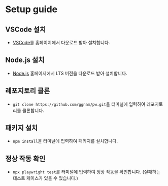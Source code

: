 # Setup guide

## VSCode 설치
- [VSCode](https://code.visualstudio.com/)를 홈페이지에서 다운로드 받아 설치합니다.

## Node.js 설치
- [Node.js](https://nodejs.org/ko/) 홈페이지에서 LTS 버전을 다운로드 받아 설치합니다.

## 레포지토리 클론
- `git clone https://github.com/ggnam/pw.git`을 터미널에 입력하여 레포지토리를 클론합니다.

## 패키지 설치
- `npm install`을 터미널에 입력하여 패키지를 설치합니다.

## 정상 작동 확인
- `npx playwright test`를 터미널에 입력하여 정상 작동을 확인합니다. (실패하는 테스트 케이스가 있을 수 있습니다.)